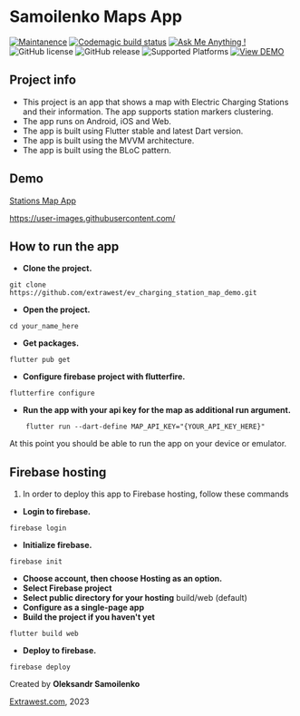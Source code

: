 # Samoilenko Maps App

[![Maintanence](https://img.shields.io/badge/Maintenance-yes-blue.svg)]()
[![Codemagic build status](https://api.codemagic.io/apps/63905b4f2551810eda63638f/63905b4f2551810eda63638e/status_badge.svg)](https://codemagic.io/app/63fc69846e27169aa2005e16/build/6405abad783b638b2c4582ce)
[![Ask Me Anything !](https://img.shields.io/badge/Ask%20me-anything-1abc9c.svg)]()
![GitHub license](https://img.shields.io/github/license/Naereen/StrapDown.js.svg)
![GitHub release](https://img.shields.io/badge/release-v1.0.0-blue)
![Supported Platforms](https://img.shields.io/badge/Platform-Android%20|%20iOS%20|%20Web%20%20-blue.svg?logo=flutter)
[![View DEMO](https://img.shields.io/badge/VIEW-DEMO-lightgreen.svg)](https://maps-training-samoilenko.web.app/#/)

## Project info
- This project is an app that shows a map with Electric Charging Stations and their information. The app supports station markers clustering.
- The app runs on Android, iOS and Web.
- The app is built using Flutter stable and latest Dart version.
- The app is built using the MVVM architecture.
- The app is built using the BLoC pattern.

## Demo
[Stations Map App](https://maps-training-samoilenko.web.app/#/)


https://user-images.githubusercontent.com/


## How to run the app
- **Clone the project.**
```shell
git clone https://github.com/extrawest/ev_charging_station_map_demo.git
```
- **Open the project.**
```shell
cd your_name_here
```
- **Get packages.**
```shell
flutter pub get
```
- **Configure firebase project with flutterfire.**
```shell
flutterfire configure
```
- **Run the app with your api key for the map as additional run argument.**
```
    flutter run --dart-define MAP_API_KEY="{YOUR_API_KEY_HERE}"
```

At this point you should be able to run the app on your device or emulator.

## Firebase hosting

1. In order to deploy this app to Firebase hosting, follow these commands

- **Login to firebase.**
```shell
firebase login
```
- **Initialize firebase.**
```shell
firebase init
```
- **Choose account, then choose Hosting as an option.**
- **Select Firebase project**
- **Select public directory for your hosting**
  build/web (default)
- **Configure as a single-page app**
- **Build the project if you haven't yet**
```shell
flutter build web
```
- **Deploy to firebase.**
```shell
firebase deploy
```


Created by **Oleksandr Samoilenko**

[Extrawest.com](https://www.extrawest.com), 2023

